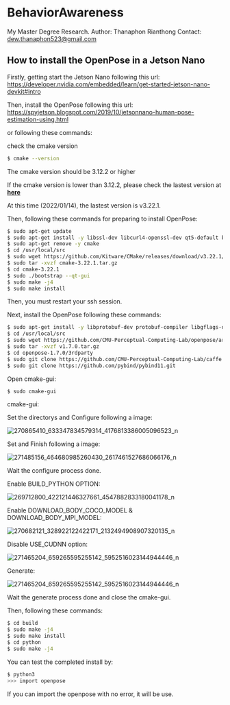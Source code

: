 # BehaviorAwareness
My Master Degree Research.
Author: Thanaphon Rianthong
Contact: dew.thanaphon523@gmail.com

## How to install the OpenPose in a Jetson Nano

Firstly, getting start the Jetson Nano following this url: https://developer.nvidia.com/embedded/learn/get-started-jetson-nano-devkit#intro

Then, install the OpenPose following this url: https://spyjetson.blogspot.com/2019/10/jetsonnano-human-pose-estimation-using.html

or following these commands:

check the cmake version
```bash
$ cmake --version
```
The cmake version should be 3.12.2 or higher

If the cmake version is lower than 3.12.2, please check the lastest version at **[here](https://github.com/Kitware/CMake/releases)**

At this time (2022/01/14), the lastest version is v3.22.1.

Then, following these commands for preparing to install OpenPose:

```bash
$ sudo apt-get update
$ sudo apt-get install -y libssl-dev libcurl4-openssl-dev qt5-default build-essential libboost-all-dev libboost-dev libhdf5-dev libatlas-base-dev python3-dev python3-pip
$ sudo apt-get remove -y cmake
$ cd /usr/local/src
$ sudo wget https://github.com/Kitware/CMake/releases/download/v3.22.1/cmake-3.22.1.tar.gz
$ sudo tar -xvzf cmake-3.22.1.tar.gz
$ cd cmake-3.22.1
$ sudo ./bootstrap --qt-gui
$ sudo make -j4
$ sudo make install
```

Then, you must restart your ssh session.

Next, install the OpenPose following these commands:

```bash
$ sudo apt-get install -y libprotobuf-dev protobuf-compiler libgflags-dev libgoogle-glog-dev
$ cd /usr/local/src
$ sudo wget https://github.com/CMU-Perceptual-Computing-Lab/openpose/archive/v1.7.0.tar.gz
$ sudo tar -xvzf v1.7.0.tar.gz
$ cd openpose-1.7.0/3rdparty
$ sudo git clone https://github.com/CMU-Perceptual-Computing-Lab/caffe.git
$ sudo git clone https://github.com/pybind/pybind11.git
```

Open cmake-gui:
```bash
$ sudo cmake-gui
```
cmake-gui:

Set the directorys and Configure following a image:

![270865410_633347834579314_4176813386005096523_n](https://user-images.githubusercontent.com/92207106/149400197-a415637a-e65e-42bb-81be-b89a795e352f.png)

Set and Finish following a image:

![271485156_464680985260430_2617461527686066176_n](https://user-images.githubusercontent.com/92207106/149400472-e3fdd050-f4b3-4c4f-ab52-ec0a35d431b1.png)

Wait the configure process done.

Enable BUILD_PYTHON OPTION:

![269712800_422121446327661_4547882833180041178_n](https://user-images.githubusercontent.com/92207106/149400617-08e63a38-f8b0-42bb-a2ce-7de9e3edaa03.png)

Enable DOWNLOAD_BODY_COCO_MODEL & DOWNLOAD_BODY_MPI_MODEL:

![270682121_328922122422171_2132494908907320135_n](https://user-images.githubusercontent.com/92207106/149400763-2dc654b0-1479-442e-a72c-6190c7909c6d.png)

Disable USE_CUDNN option:

![271465204_659265595255142_5952516023144944446_n](https://user-images.githubusercontent.com/92207106/149400815-926ba05e-2616-4606-b208-d60f1eb16db9.png)

Generate:

![271465204_659265595255142_5952516023144944446_n](https://user-images.githubusercontent.com/92207106/149401014-02b5a984-6611-4091-ab40-db745ffa06b0.png)

Wait the generate process done and close the cmake-gui.

Then, following these commands:
```bash
$ cd build
$ sudo make -j4
$ sudo make install
$ cd python
$ sudo make -j4
```

You can test the completed install by:
```bash
$ python3
>>> import openpose
```

If you can import the openpose with no error, it will be use.
